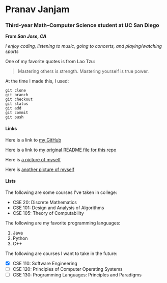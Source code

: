 # Pranav Janjam
### Third-year Math–Computer Science student at UC San Diego

**From _San Jose, CA_**

*I enjoy coding, listening to music, going to concerts, and playing/watching sports*

One of my favorite quotes is from Lao Tzu:
> Mastering others is strength. Mastering yourself is true power.

At the time I made this, I used:
```
git clone
git branch
git checkout
git status
git add
git commit
git push
```

#### Links

Here is a link to [my GitHub](https://github.com/pranavjanjam)

Here is a link to [my original README file for this repo](README.md)

Here is [a picture of myself](IMG_8204.JPG)

Here is [another picture of myself](IMG_2678.jpg)

#### Lists

The following are some courses I've taken in college:
- CSE 20: Discrete Mathematics
- CSE 101: Design and Analysis of Algorithms
- CSE 105: Theory of Computability

The following are my favorite programming languages:
1. Java
2. Python
3. C++

The following are courses I want to take in the future:
- [x] CSE 110: Software Engineering
- [ ] CSE 120: Principles of Computer Operating Systems
- [ ] CSE 130: Programming Languages: Principles and Paradigms

